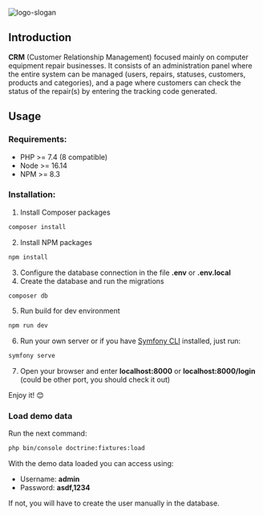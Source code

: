![logo-slogan](https://user-images.githubusercontent.com/15237067/150875257-3b534f91-76f3-4cf2-b929-63bd6d844e4b.png)

## Introduction
**CRM** (Customer Relationship Management) focused mainly on computer equipment repair businesses. It consists of an administration panel where the entire system can be managed (users, repairs, statuses, customers, products and categories), and a page where customers can check the status of the repair(s) by entering the tracking code generated.

## Usage
### Requirements:
- PHP >= 7.4 (8 compatible)
- Node >= 16.14
- NPM >= 8.3

### Installation:
1. Install Composer packages
```sh
composer install
```
2. Install NPM packages
```sh
npm install
```
3. Configure the database connection in the file **.env** or **.env.local**
4. Create the database and run the migrations
```sh
composer db
```
5. Run build for dev environment
```sh
npm run dev
```
6. Run your own server or if you have [Symfony CLI](https://symfony.com/doc/current/setup/symfony_server.html#installation) installed, just run:
```sh
symfony serve
```
7. Open your browser and enter **localhost:8000** or **localhost:8000/login** (could be other port, you should check it out)

Enjoy it! 😊

### Load demo data
Run the next command:
```sh
php bin/console doctrine:fixtures:load
```

With the demo data loaded you can access using:
- Username: **admin**
- Password: **asdf,1234**

If not, you will have to create the user manually in the database.




